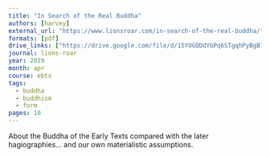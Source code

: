 ```yaml
---
title: "In Search of the Real Buddha"
authors: [harvey]
external_url: "https://www.lionsroar.com/in-search-of-the-real-buddha/"
formats: [pdf]
drive_links: ["https://drive.google.com/file/d/15YUGQDdYGPq6STgqhPyBgB1OJo0W4iqR/view?usp=drivesdk"]
journal: lions-roar
year: 2019
month: apr
course: ebts
tags:
  - buddha
  - buddhism
  - form
pages: 10
---
```


About the Buddha of the Early Texts compared with the later hagiographies… and our own materialistic assumptions.
